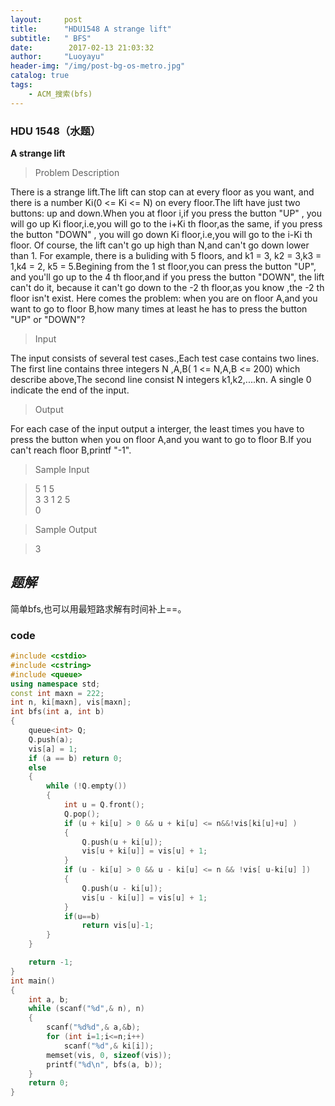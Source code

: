 ```yaml
---
layout:     post
title:      "HDU1548 A strange lift"
subtitle:   " BFS"
date:        2017-02-13 21:03:32
author:     "Luoyayu"
header-img: "/img/post-bg-os-metro.jpg"
catalog: true
tags:
    - ACM_搜索(bfs)
---
```


###   HDU 1548（水题）
   <strong>A strange lift</strong>   

>   Problem Description      

There is a strange lift.The lift can stop can at every floor as you want, and there is a number Ki(0 <= Ki <= N) on every floor.The lift have just two buttons: up and down.When you at floor i,if you press the button "UP" , you will go up Ki floor,i.e,you will go to the i+Ki th floor,as the same, if you press the button "DOWN" , you will go down Ki floor,i.e,you will go to the i-Ki th floor. Of course, the lift can't go up high than N,and can't go down lower than 1. For example, there is a buliding with 5 floors, and k1 = 3, k2 = 3,k3 = 1,k4 = 2, k5 = 5.Begining from the 1 st floor,you can press the button "UP", and you'll go up to the 4 th floor,and if you press the button "DOWN", the lift can't do it, because it can't go down to the -2 th floor,as you know ,the -2 th floor isn't exist.
Here comes the problem: when you are on floor A,and you want to go to floor B,how many times at least he has to press the button "UP" or "DOWN"?

>  Input     

The input consists of several test cases.,Each test case contains two lines.
The first line contains three integers N ,A,B( 1 <= N,A,B <= 200) which describe above,The second line consist N integers k1,k2,....kn.
A single 0 indicate the end of the input.

>   Output     

 For each case of the input output a interger, the least times you have to press the button when you on floor A,and you want to go to floor B.If you can't reach floor B,printf "-1".

>  Sample Input 

>5 1 5  
3 3 1 2 5  
0  

>   Sample Output   

>3  


## *题解*
 简单bfs,也可以用最短路求解有时间补上==。

### code

```cpp 
#include <cstdio>
#include <cstring>
#include <queue>
using namespace std;
const int maxn = 222;
int n, ki[maxn], vis[maxn];
int bfs(int a, int b)
{
    queue<int> Q;
    Q.push(a);
    vis[a] = 1;
    if (a == b) return 0;
    else
    {
        while (!Q.empty())
        {
            int u = Q.front();
            Q.pop();
            if (u + ki[u] > 0 && u + ki[u] <= n&&!vis[ki[u]+u] )
            {
                Q.push(u + ki[u]);
                vis[u + ki[u]] = vis[u] + 1;
            }
            if (u - ki[u] > 0 && u - ki[u] <= n && !vis[ u-ki[u] ])
            {
                Q.push(u - ki[u]);
                vis[u - ki[u]] = vis[u] + 1;
            }
            if(u==b)
                return vis[u]-1;
        }
    }

    return -1;
}
int main()
{
    int a, b;
    while (scanf("%d",& n), n)
    {
        scanf("%d%d",& a,&b);
        for (int i=1;i<=n;i++)
            scanf("%d",& ki[i]);
        memset(vis, 0, sizeof(vis));
        printf("%d\n", bfs(a, b));
    }
    return 0;
}
```